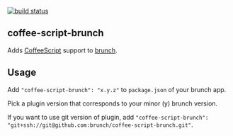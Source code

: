 [![build status](https://secure.travis-ci.org/brunch/coffee-script-brunch.png)](http://travis-ci.org/brunch/coffee-script-brunch)
## coffee-script-brunch
Adds [CoffeeScript](http://coffeescript.org) support to
[brunch](http://brunch.io).

## Usage
Add `"coffee-script-brunch": "x.y.z"` to `package.json` of your brunch app.

Pick a plugin version that corresponds to your minor (y) brunch version.

If you want to use git version of plugin, add
`"coffee-script-brunch": "git+ssh://git@github.com:brunch/coffee-script-brunch.git"`.
